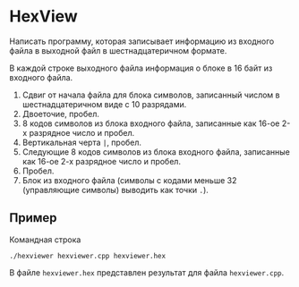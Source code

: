 # HexView

Написать программу, которая записывает информацию из входного файла в выходной файл в шестнадцатеричном формате.

В каждой строке выходного файла информация о блоке в 16 байт из входного файла.

1. Сдвиг от начала файла для блока символов, записанный числом в шестнадцатеричном виде с 10 разрядами.
2. Двоеточие, пробел.
3. 8 кодов символов из блока входного файла, записанные как 16-ое 2-х разрядное число и пробел.
4. Вертикальная черта `|`, пробел.
5. Следующие 8 кодов символов из блока входного файла, записанные как 16-ое 2-х разрядное число и пробел.
6. Пробел.	
7. Блок из входного файла (символы с кодами меньше 32 (управляющие символы) выводить как точки `.`).

## Пример

Командная строка
```
./hexviewer hexviewer.cpp hexviewer.hex
```
В файле `hexviewer.hex` представлен результат для файла `hexviewer.cpp`.

